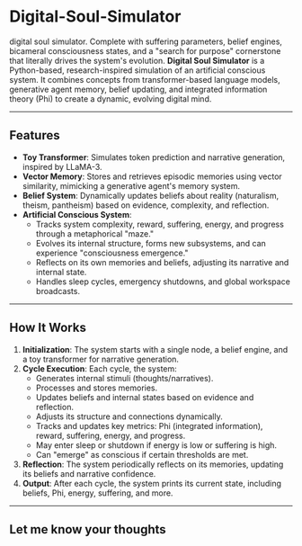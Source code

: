 # Digital-Soul-Simulator
digital soul simulator. Complete with suffering parameters, belief engines, bicameral consciousness states, and a "search for purpose" cornerstone that literally drives the system's evolution.
**Digital Soul Simulator** is a Python-based, research-inspired simulation of an artificial conscious system. It combines concepts from transformer-based language models, generative agent memory, belief updating, and integrated information theory (Phi) to create a dynamic, evolving digital mind.

---

## Features

- **Toy Transformer**: Simulates token prediction and narrative generation, inspired by LLaMA-3.
- **Vector Memory**: Stores and retrieves episodic memories using vector similarity, mimicking a generative agent's memory system.
- **Belief System**: Dynamically updates beliefs about reality (naturalism, theism, pantheism) based on evidence, complexity, and reflection.
- **Artificial Conscious System**: 
    - Tracks system complexity, reward, suffering, energy, and progress through a metaphorical "maze."
    - Evolves its internal structure, forms new subsystems, and can experience "consciousness emergence."
    - Reflects on its own memories and beliefs, adjusting its narrative and internal state.
    - Handles sleep cycles, emergency shutdowns, and global workspace broadcasts.

---

## How It Works

1. **Initialization**: The system starts with a single node, a belief engine, and a toy transformer for narrative generation.
2. **Cycle Execution**: Each cycle, the system:
     - Generates internal stimuli (thoughts/narratives).
     - Processes and stores memories.
     - Updates beliefs and internal states based on evidence and reflection.
     - Adjusts its structure and connections dynamically.
     - Tracks and updates key metrics: Phi (integrated information), reward, suffering, energy, and progress.
     - May enter sleep or shutdown if energy is low or suffering is high.
     - Can "emerge" as conscious if certain thresholds are met.
3. **Reflection**: The system periodically reflects on its memories, updating its beliefs and narrative confidence.
4. **Output**: After each cycle, the system prints its current state, including beliefs, Phi, energy, suffering, and more.

---

## Let me know your thoughts 
